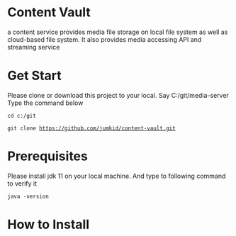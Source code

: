 # Content Vault
a content service provides media file storage on local file system as well as cloud-based file system. It also provides media accessing API and streaming service

# Get Start
Please clone or download this project to your local. Say C:/git/media-server
Type the command below

<code>cd c:/git</code>

<code>git clone https://github.com/jumkid/content-vault.git</code>

# Prerequisites
Please install jdk 11 on your local machine. And type to following command to verify it

<code>java -version</code>

# How to Install
